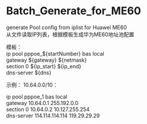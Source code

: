 # Batch_Generate_for_ME60
generate Pool config from iplist for Huawei ME60  
从文件读取IP列表，根据模板生成华为ME60地址池配置  

模板：  
ip pool pppoe_${startNumber} bas local  
  gateway ${gateway} ${netmask}  
  section 0 ${ip_start} ${ip_end}  
  dns-server ${dns}  

示例：
10.64.0.0/10：  

ip pool pppoe_1 bas local  
  gateway 10.64.0.1 255.192.0.0  
  section 0 10.64.0.2 10.127.255.254  
  dns-server 114.114.114.114 119.29.29.29  
#  

